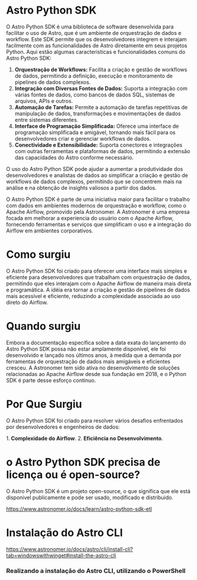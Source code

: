 # Astro Python SDK

O Astro Python SDK é uma biblioteca de software desenvolvida para facilitar o uso de Astro, que é um ambiente de orquestração de dados e workflow. Este SDK permite que os desenvolvedores integrem e interajam facilmente com as funcionalidades de Astro diretamente em seus projetos Python. Aqui estão algumas caracteristicas e funcionalidades comuns do Astro Python SDK:

1. <b>Orquestração de Workflows:</b> Facilita a criação e gestão de workflows de dados, permitindo a definição, execução e monitoramento de pipelines de dados complexos.
2. <b>Integração com Diversas Fontes de Dados:</b> Suporta a integração com várias fontes de dados, como bancos de dados SQL, sistemas de arquivos, APIs e outros.
3. <b>Automação de Tarefas:</b> Permite a automação de tarefas repetitivas de manipulação de dados, transformações e movimentações de dados entre sistemas diferentes.
4. <b>Interface de Programação Simplificada:</b> Oferece uma interface de programação simplificada e amigável, tornando mais fácil para os desenvolvedores criar e gerenciar workflows de dados.
5. <b>Conectividade e Extensibilidade:</b> Suporta conectores e integrações com outras ferramentas e plataformas de dados, permitindo a extensão das capacidades do Astro conforme necessário.

O uso do Astro Python SDK pode ajudar a aumentar a produtividade dos desenvolvedores e analistas de dados ao simplificar a criação e gestão de workflows de dados complexos, permitindo que se concentrem mais na análise e na obtenção de insights valiosos a partir dos dados.

O Astro Python SDK é parte de uma iniciativa maior para facilitar o trabalho com dados em ambientes modernos de orquestração e workflow, como o Apache Airflow, promovido pela Astronomer. A Astronomer é uma empresa focada em melhorar a experiencia do usuário com o Apache Airflow, fornecendo ferramentas e serviços que simplificam o uso e a integração do Airflow em ambientes corporativos.

# Como surgiu

O Astro Python SDK foi criado para oferecer uma interface mais simples e eficiente para desenvolvedores que trabalham com orquestração de dados, permitindo que eles interajam com o Apache Airflow de maneira mais direta e programática. A idéia era tornar a criação e gestão de pipelines de dados mais acessível e eficiente, reduzindo a complexidade associada ao uso direto do Airflow.

# Quando surgiu

Embora a documentação específica sobre a data exata do lançamento do Astro Python SDK possa não estar amplamente disponível, ele foi desenvolvido e lançado nos últimos anos, à medida que a demanda por ferramentas de orquestração de dados mais amigáveis e eficientes cresceu. A Astronomer tem sido ativa no desenvolvimento de soluções relacionadas ao Apache Airflow desde sua fundação em 2018, e o Python SDK é parte desse esforço contínuo.

# Por Que Surgiu

O Astro Python SDK foi criado para resolver vários desafios enfrentados por desenvolvedores e engenheiros de dados:

1.<b> Complexidade do Airflow</b>.
2.<b> Eficiência no Desenvolvimento</b>.

# o Astro Python SDK precisa de licença ou é open-source?

O Astro Python SDK é um projeto open-source, o que significa que ele está disponivel publicamente e pode ser usado, modificado e distribuido. 

https://www.astronomer.io/docs/learn/astro-python-sdk-etl

# Instalação do Astro CLI

https://www.astronomer.io/docs/astro/cli/install-cli?tab=windowswithwinget#install-the-astro-cli

### Realizando a instalação do Astro CLI, utilizando o PowerShell





